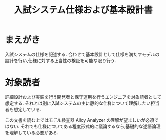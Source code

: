 ﻿---
title: 入試システム仕様および基本設計書
---

# まえがき

入試システムの仕様を記述する.
合わせて基本設計として仕様を満たすモデルの設計を行い,仕様に対する正当性の検証を可能な限り行う.

# 対象読者

詳細設計および実装を行う開発者と保守運用を行うエンジニアを対象読者として想定する.
それとは別に入試システムの主に静的な仕様について理解したい担当者も想定している.

この文書を読む上ではモデル検査器 Alloy Analyzer の理解が望ましいが必須ではない.
それでも仕様についてある程度形式的に議論するなら,基礎的な述語論理を理解している必要がある.

